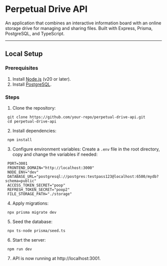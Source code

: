 # Perpetual Drive API

An application that combines an interactive information board with an online storage drive for managing and sharing files.
Built with Express, Prisma, PostgreSQL, and TypeScript.

---

## Local Setup

### Prerequisites
1. Install [Node.js](https://nodejs.org/) (v20 or later).
2. Install [PostgreSQL](https://www.postgresql.org/).

### Steps
1. Clone the repository:
  ```
   git clone https://github.com/your-repo/perpetual-drive-api.git
   cd perpetual-drive-api
  ```
2. Install dependencies:
  ```
   npm install
  ```
3. Configure environment variables:
   Create a `.env` file in the root directory, copy and change the variables if needed:
  ```
   PORT=3001
   FRONTEND_DOMAIN="http://localhost:3000"
   NODE_ENV="dev"
   DATABASE_URL="postgresql://postgres:testpass123@localhost:6500/mydb?schema=public"
   ACCESS_TOKEN_SECRET="poop"
   REFRESH_TOKEN_SECRET="poop2"
   FILE_STORAGE_PATH="./storage"
  ```
4. Apply migrations:
  ```
   npx prisma migrate dev
  ```
5. Seed the database:
  ```
   npx ts-node prisma/seed.ts
  ```
6. Start the server:
  ```
   npm run dev
  ```
7. API is now running at http://localhost:3001.

